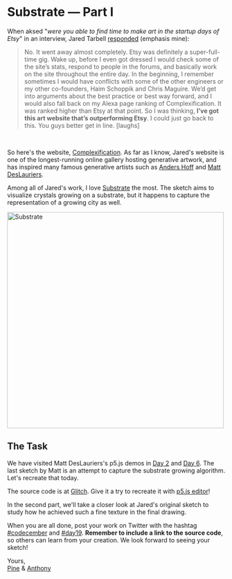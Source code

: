 # Substrate — Part I

When aksed "*were you able to find time to make art in the startup days of Etsy*" in an interview, Jared Tarbell [responded](https://www.artnome.com/news/2020/8/24/interview-with-generative-artist-jared-tarbell) (emphasis mine):

<blockquote>
No. It went away almost completely. Etsy was definitely a super-full-time gig. Wake up, before I even got dressed I would check some of the site’s stats, respond to people in the forums, and basically work on the site throughout the entire day. In the beginning, I remember sometimes I would have conflicts with some of the other engineers or my other co-founders, Haim Schoppik and Chris Maguire. We’d get into arguments about the best practice or best way forward, and I would also fall back on my Alexa page ranking of Complexification. It was ranked higher than Etsy at that point. So I was thinking, <b>I’ve got this art website that’s outperforming Etsy</b>. I could just go back to this. You guys better get in line. [laughs]
</blockquote>

<br>

So here's the website, [Complexification](http://www.complexification.net/gallery/). As far as I know, Jared's website is one of the longest-running online gallery hosting generative artwork, and has inspired many famous generative artists such as [Anders Hoff](https://inconvergent.net/generative/) and [Matt DesLauriers](https://www.instagram.com/p/B6nZH71ndVV/).

Among all of Jared's work, I love [Substrate](http://www.complexification.net/gallery/machines/substrate/index.php) the most. The sketch aims to visualize crystals growing on a substrate, but it happens to capture the representation of a growing city as well.

<img class="img-lg" alt ="Substrate" src="/assets/2020/19/substrate.jpg" width="500">

## The Task

We have visited Matt DesLauriers's p5.js demos in [Day 2](https://codecember.ink/2020/2) and [Day 6](https://codecember.ink/2020/6). The last sketch by Matt is an attempt to capture the substrate growing algorithm. Let's recreate that today.

<sketch-day-19 />

The source code is at [Glitch](https://glitch.com/edit/#!/p5-example-algorithm?path=sketch.js%3A1%3A0). Give it a try to recreate it with [p5.js editor](https://editor.p5js.org)!

In the second part, we'll take a closer look at Jared's original sketch to study how he achieved such a fine texture in the final drawing.

When you are all done, post your work on Twitter with the hashtag [#codecember](https://twitter.com/hashtag/codecember) and [#day19](https://twitter.com/hashtag/day19). **Remember to include a link to the source code**, so others can learn from your creation. We look forward to seeing your sketch!

Yours, <br>
[Pine](https://twitter.com/octref) & [Anthony](https://twitter.com/antfu7)
